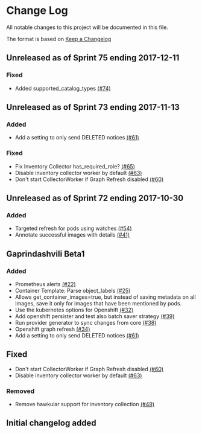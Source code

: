 # Change Log

All notable changes to this project will be documented in this file.

The format is based on [Keep a Changelog](http://keepachangelog.com/en/1.0.0/)


## Unreleased as of Sprint 75 ending 2017-12-11

### Fixed
- Added supported_catalog_types [(#74)](https://github.com/ManageIQ/manageiq-providers-openshift/pull/74)

## Unreleased as of Sprint 73 ending 2017-11-13

### Added
- Add a setting to only send DELETED notices [(#61)](https://github.com/ManageIQ/manageiq-providers-openshift/pull/61)

### Fixed
- Fix Inventory Collector has_required_role? [(#65)](https://github.com/ManageIQ/manageiq-providers-openshift/pull/65)
- Disable inventory collector worker by default [(#63)](https://github.com/ManageIQ/manageiq-providers-openshift/pull/63)
- Don't start CollectorWorker if Graph Refresh disabled [(#60)](https://github.com/ManageIQ/manageiq-providers-openshift/pull/60)

## Unreleased as of Sprint 72 ending 2017-10-30

### Added
- Targeted refresh for pods using watches [(#54)](https://github.com/ManageIQ/manageiq-providers-openshift/pull/54)
- Annotate successful images with details [(#41)](https://github.com/ManageIQ/manageiq-providers-openshift/pull/41)

## Gaprindashvili Beta1

### Added
- Prometheus alerts [(#22)](https://github.com/ManageIQ/manageiq-providers-openshift/pull/22)
- Container Template: Parse object_labels [(#25)](https://github.com/ManageIQ/manageiq-providers-openshift/pull/25)
- Allows get_container_images=true, but instead of saving metadata on all images, save it only for images that have been mentioned by pods.
- Use the kubernetes options for Openshift [(#32)](https://github.com/ManageIQ/manageiq-providers-openshift/pull/32)
- Add openshift persister and test also batch saver strategy [(#39)](https://github.com/ManageIQ/manageiq-providers-openshift/pull/39)
- Run provider generator to sync changes from core [(#38)](https://github.com/ManageIQ/manageiq-providers-openshift/pull/38)
- Openshift graph refresh [(#34)](https://github.com/ManageIQ/manageiq-providers-openshift/pull/34)
- Add a setting to only send DELETED notices [(#61)](https://github.com/ManageIQ/manageiq-providers-openshift/pull/61)

## Fixed
- Don't start CollectorWorker if Graph Refresh disabled [(#60)](https://github.com/ManageIQ/manageiq-providers-openshift/pull/60)
- Disable inventory collector worker by default [(#63)](https://github.com/ManageIQ/manageiq-providers-openshift/pull/63)

### Removed
- Remove hawkular support for inventory collection [(#49)](https://github.com/ManageIQ/manageiq-providers-openshift/pull/49)

## Initial changelog added
